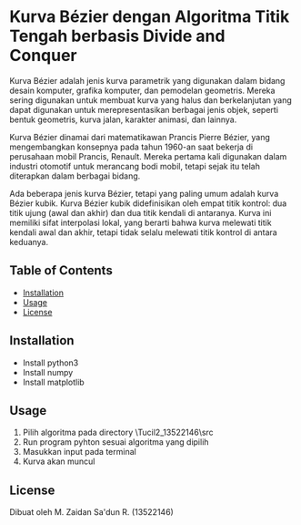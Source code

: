 # Kurva Bézier dengan Algoritma Titik Tengah berbasis Divide and Conquer

Kurva Bézier adalah jenis kurva parametrik yang digunakan dalam bidang desain komputer, grafika komputer, dan pemodelan geometris. Mereka sering digunakan untuk membuat kurva yang halus dan berkelanjutan yang dapat digunakan untuk merepresentasikan berbagai jenis objek, seperti bentuk geometris, kurva jalan, karakter animasi, dan lainnya.

Kurva Bézier dinamai dari matematikawan Prancis Pierre Bézier, yang mengembangkan konsepnya pada tahun 1960-an saat bekerja di perusahaan mobil Prancis, Renault. Mereka pertama kali digunakan dalam industri otomotif untuk merancang bodi mobil, tetapi sejak itu telah diterapkan dalam berbagai bidang.

Ada beberapa jenis kurva Bézier, tetapi yang paling umum adalah kurva Bézier kubik. Kurva Bézier kubik didefinisikan oleh empat titik kontrol: dua titik ujung (awal dan akhir) dan dua titik kendali di antaranya. Kurva ini memiliki sifat interpolasi lokal, yang berarti bahwa kurva melewati titik kendali awal dan akhir, tetapi tidak selalu melewati titik kontrol di antara keduanya.

## Table of Contents

- [Installation](#installation)
- [Usage](#usage)
- [License](#license)

## Installation

- Install python3
- Install numpy
- Install matplotlib

## Usage

1. Pilih algoritma pada directory \Tucil2_13522146\src
2. Run program pyhton sesuai algoritma yang dipilih
3. Masukkan input pada terminal
4. Kurva akan muncul

## License

Dibuat oleh M. Zaidan Sa'dun R. (13522146)
